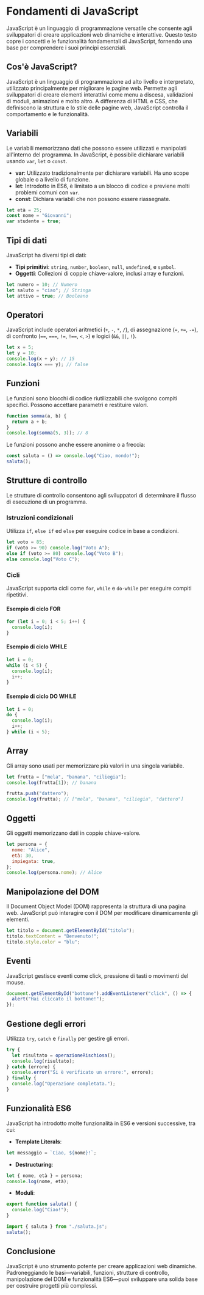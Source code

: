 # Fondamenti di JavaScript

JavaScript è un linguaggio di programmazione versatile che consente agli sviluppatori di creare applicazioni web dinamiche e interattive. Questo testo copre i concetti e le funzionalità fondamentali di JavaScript, fornendo una base per comprendere i suoi principi essenziali.

## Cos'è JavaScript?

JavaScript è un linguaggio di programmazione ad alto livello e interpretato, utilizzato principalmente per migliorare le pagine web. Permette agli sviluppatori di creare elementi interattivi come menu a discesa, validazioni di moduli, animazioni e molto altro. A differenza di HTML e CSS, che definiscono la struttura e lo stile delle pagine web, JavaScript controlla il comportamento e le funzionalità.

## Variabili

Le variabili memorizzano dati che possono essere utilizzati e manipolati all'interno del programma. In JavaScript, è possibile dichiarare variabili usando `var`, `let` o `const`.

- **var**: Utilizzato tradizionalmente per dichiarare variabili. Ha uno scope globale o a livello di funzione.
- **let**: Introdotto in ES6, è limitato a un blocco di codice e previene molti problemi comuni con `var`.
- **const**: Dichiara variabili che non possono essere riassegnate.

```javascript
let età = 25;
const nome = "Giovanni";
var studente = true;
```

## Tipi di dati

JavaScript ha diversi tipi di dati:

- **Tipi primitivi**: `string`, `number`, `boolean`, `null`, `undefined`, e `symbol`.
- **Oggetti**: Collezioni di coppie chiave-valore, inclusi array e funzioni.

```javascript
let numero = 10; // Numero
let saluto = "ciao"; // Stringa
let attivo = true; // Booleano
```

## Operatori

JavaScript include operatori aritmetici (`+`, `-`, `*`, `/`), di assegnazione (`=`, `+=`, `-=`), di confronto (`==`, `===`, `!=`, `!==`, `<`, `>`) e logici (`&&`, `||`, `!`).

```javascript
let x = 5;
let y = 10;
console.log(x + y); // 15
console.log(x === y); // false
```

## Funzioni

Le funzioni sono blocchi di codice riutilizzabili che svolgono compiti specifici. Possono accettare parametri e restituire valori.

```javascript
function somma(a, b) {
  return a + b;
}
console.log(somma(5, 3)); // 8
```

Le funzioni possono anche essere anonime o a freccia:

```javascript
const saluta = () => console.log("Ciao, mondo!");
saluta();
```

## Strutture di controllo

Le strutture di controllo consentono agli sviluppatori di determinare il flusso di esecuzione di un programma.

### Istruzioni condizionali

Utilizza `if`, `else if` ed `else` per eseguire codice in base a condizioni.

```javascript
let voto = 85;
if (voto >= 90) console.log("Voto A");
else if (voto >= 80) console.log("Voto B");
else console.log("Voto C");
```

### Cicli

JavaScript supporta cicli come `for`, `while` e `do-while` per eseguire compiti ripetitivi.

#### Esempio di ciclo FOR

```javascript
for (let i = 0; i < 5; i++) {
  console.log(i);
}
```

#### Esempio di ciclo WHILE

```javascript
let i = 0;
while (i < 5) {
  console.log(i);
  i++;
}
```

#### Esempio di ciclo DO WHILE

```javascript
let i = 0;
do {
  console.log(i);
  i++;
} while (i < 5);
```

## Array

Gli array sono usati per memorizzare più valori in una singola variabile.

```javascript
let frutta = ["mela", "banana", "ciliegia"];
console.log(frutta[1]); // banana

frutta.push("dattero");
console.log(frutta); // ["mela", "banana", "ciliegia", "dattero"]
```

## Oggetti

Gli oggetti memorizzano dati in coppie chiave-valore.

```javascript
let persona = {
  nome: "Alice",
  età: 30,
  impiegata: true,
};
console.log(persona.nome); // Alice
```

## Manipolazione del DOM

Il Document Object Model (DOM) rappresenta la struttura di una pagina web. JavaScript può interagire con il DOM per modificare dinamicamente gli elementi.

```javascript
let titolo = document.getElementById("titolo");
titolo.textContent = "Benvenuto!";
titolo.style.color = "blu";
```

## Eventi

JavaScript gestisce eventi come click, pressione di tasti o movimenti del mouse.

```javascript
document.getElementById("bottone").addEventListener("click", () => {
  alert("Hai cliccato il bottone!");
});
```

## Gestione degli errori

Utilizza `try`, `catch` e `finally` per gestire gli errori.

```javascript
try {
  let risultato = operazioneRischiosa();
  console.log(risultato);
} catch (errore) {
  console.error("Si è verificato un errore:", errore);
} finally {
  console.log("Operazione completata.");
}
```

## Funzionalità ES6

JavaScript ha introdotto molte funzionalità in ES6 e versioni successive, tra cui:

- **Template Literals**:

```javascript
let messaggio = `Ciao, ${nome}!`;
```

- **Destructuring**:

```javascript
let { nome, età } = persona;
console.log(nome, età);
```

- **Moduli**:

```javascript
export function saluta() {
  console.log("Ciao!");
}

import { saluta } from "./saluta.js";
saluta();
```

## Conclusione

JavaScript è uno strumento potente per creare applicazioni web dinamiche. Padroneggiando le basi—variabili, funzioni, strutture di controllo, manipolazione del DOM e funzionalità ES6—puoi sviluppare una solida base per costruire progetti più complessi.
